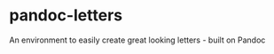 pandoc-letters
==============

An environment to easily create great looking letters - built on Pandoc
